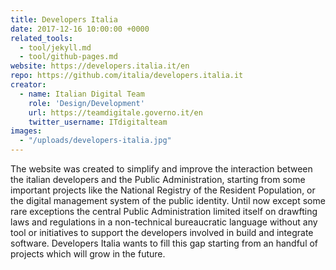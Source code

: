 ```yaml
---
title: Developers Italia
date: 2017-12-16 10:00:00 +0000
related_tools:
  - tool/jekyll.md
  - tool/github-pages.md
website: https://developers.italia.it/en
repo: https://github.com/italia/developers.italia.it
creator:
  - name: Italian Digital Team
    role: 'Design/Development'
    url: https://teamdigitale.governo.it/en
    twitter_username: ITdigitalteam
images:
  - "/uploads/developers-italia.jpg"
---
```


The website was created to simplify and improve the interaction between the italian developers and the Public Administration, starting from some important projects like the National Registry of the Resident Population, or the digital management system of the public identity. Until now except some rare exceptions the central Public Administration limited itself on drawfting laws and regulations in a non-technical bureaucratic language without any tool or initiatives to support the developers involved in build and integrate software. Developers Italia wants to fill this gap starting from an handful of projects which will grow in the future.
